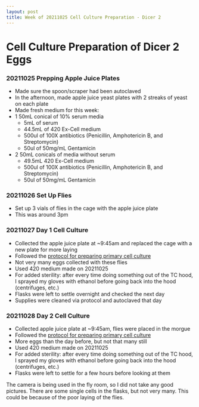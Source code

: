```yaml
---
layout: post
title: Week of 20211025 Cell Culture Preparation - Dicer 2
---
```


# Cell Culture Preparation of Dicer 2 Eggs

### 20211025 Prepping Apple Juice Plates

- Made sure the spoon/scraper had been autoclaved
- In the afternoon, made apple juice yeast plates with 2 streaks of yeast on each plate
- Made fresh medium for this week:
- 1 50mL conical of 10% serum media
  - 5mL of serum
  - 44.5mL of 420 Ex-Cell medium
  - 500ul of 100X antibiotics (Penicillin, Amphotericin B, and Streptomycin)
  - 50ul of 50mg/mL Gentamicin
- 2 50mL conicals of media without serum
  - 49.5mL 420 Ex-Cell medium
  - 500ul of 100X antibiotics (Penicillin, Amphotericin B, and Streptomycin)
  - 50ul of 50mg/mL Gentamicin

### 20211026 Set Up Flies

- Set up 3 vials of flies in the cage with the apple juice plate
- This was around 3pm

### 20211027 Day 1 Cell Culture
- Collected the apple juice plate at ~9:45am and replaced the cage with a new plate for more laying
- Followed the [protocol for preparing primary cell culture](https://meschedl.github.io/Unckless-Lab-Notebook-Maggie/2021/10/26/cell-culture-protocol.html)
- Not very many eggs collected with these flies
- Used 420 medium made on 20211025
- For added sterility: after every time doing something out of the TC hood, I sprayed my gloves with ethanol before going back into the hood (centrifuges, etc.)
- Flasks were left to settle overnight and checked the next day
- Supplies were cleaned via protocol and autoclaved that day

### 20211028 Day 2 Cell Culture
- Collected apple juice plate at ~9:45am, flies were placed in the morgue
- Followed the [protocol for preparing primary cell culture](https://meschedl.github.io/Unckless-Lab-Notebook-Maggie/2021/10/26/cell-culture-protocol.html)
- More eggs than the day before, but not that many still
- Used 420 medium made on 20211025
- For added sterility: after every time doing something out of the TC hood, I sprayed my gloves with ethanol before going back into the hood (centrifuges, etc.)
- Flasks were left to settle for a few hours before looking at them

The camera is being used in the fly room, so I did not take any good pictures. There are some single cells in the flasks, but not very many. This could be because of the poor laying of the flies.  
